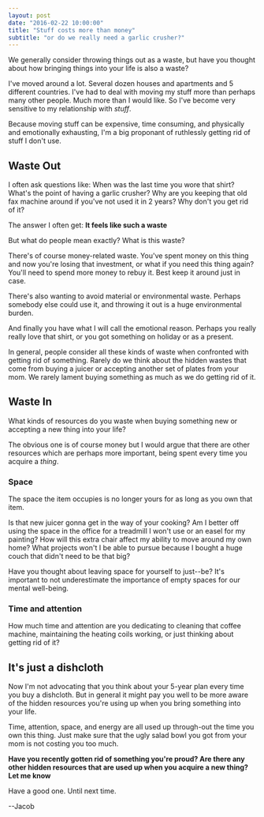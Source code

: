 ```yaml
---
layout: post
date: "2016-02-22 10:00:00"
title: "Stuff costs more than money"
subtitle: "or do we really need a garlic crusher?"
---
```


We generally consider throwing things out as a waste, but have you thought about how bringing things into your life is also a waste?

I've moved around a lot. Several dozen houses and apartments and 5 different countries. I've had to deal with moving my stuff more than perhaps many other people. Much more than I would like. So I've become very sensitive to my relationship with *stuff*.

Because moving stuff can be expensive, time consuming, and physically and emotionally exhausting, I'm a big proponant of ruthlessly getting rid of stuff I don't use.

## Waste Out

I often ask questions like: When was the last time you wore that shirt? What's the point of having a garlic crusher? Why are you keeping that old fax machine around if you've not used it in 2 years? Why don't you get rid of it?

The answer I often get: **It feels like such a waste**

But what do people mean exactly? What is this waste?

There's of course money-related waste. You've spent money on this thing and now you're losing that investment, or what if you need this thing again? You'll need to spend more money to rebuy it. Best keep it around just in case.

There's also wanting to avoid material or environmental waste. Perhaps somebody else could use it, and throwing it out is a huge environmental burden.

And finally you have what I will call the emotional reason. Perhaps you really really love that shirt, or you got something on holiday or as a present.

In general, people consider all these kinds of waste when confronted with getting rid of something. Rarely do we think about the hidden wastes that come from buying a juicer or accepting another set of plates from your mom. We rarely lament buying something as much as we do getting rid of it.

## Waste In

What kinds of resources do you waste when buying something new or accepting a new thing into your life?

The obvious one is of course money but I would argue that there are other resources which are perhaps more important, being spent every time you acquire a *thing*.

### Space

The space the item occupies is no longer yours for as long as you own that item.

Is that new juicer gonna get in the way of your cooking? Am I better off using the space in the office for a treadmill I won't use or an easel for my painting? How will this extra chair affect my ability to move around my own home? What projects won't I be able to pursue because I bought a huge couch that didn't need to be that big?

Have you thought about leaving space for yourself to just--be? It's important to not underestimate the importance of empty spaces for our mental well-being.

### Time and attention

How much time and attention are you dedicating to cleaning that coffee machine, maintaining the heating coils working, or just thinking about getting rid of it? 

## It's just a dishcloth

Now I'm not advocating that you think about your 5-year plan every time you buy a dishcloth. But in general it might pay you well to be more aware of the hidden resources you're using up when you bring something into your life.

Time, attention, space, and energy are all used up through-out the time you own this thing. Just make sure that the ugly salad bowl you got from your mom is not costing you too much.

**Have you recently gotten rid of something you're proud? Are there any other hidden resources that are used up when you acquire a new thing? Let me know**

Have a good one. Until next time.

--Jacob